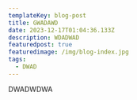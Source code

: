 ```yaml
---
templateKey: blog-post
title: GWADAWD
date: 2023-12-17T01:04:36.133Z
description: WDADWAD
featuredpost: true
featuredimage: /img/blog-index.jpg
tags:
  - DWAD
---
```

D﻿WADWDWA